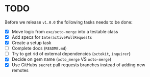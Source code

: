 # TODO

Before we release `v1.0.0` the following tasks needs to be done:

* [x] Move logic from `exe/octo-merge` into a testable class
* [x] Add specs for `InteractivePullRequests`
* [x] Create a setup task
* [ ] Complete docs (`README.md`)
* [ ] Try to get rid of external dependencies (`octokit`, `inquirer`)
* [x] Decide on gem name (`octo_merge` VS `octo-merge`)
* [x] Use GitHubs `secret` pull requests branches instead of adding new remotes
